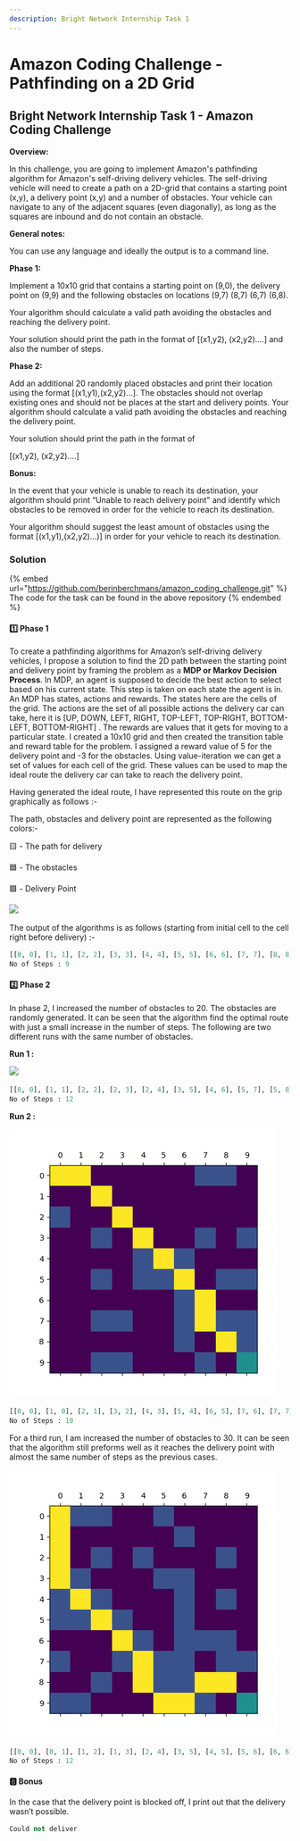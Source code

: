 ```yaml
---
description: Bright Network Internship Task 1
---
```


# Amazon Coding Challenge -Pathfinding on a 2D Grid

## Bright Network Internship Task 1 - Amazon Coding Challenge

**Overview:**

In this challenge, you are going to implement Amazon's pathfinding algorithm for Amazon's self-driving delivery vehicles. The self-driving vehicle will need to create a path on a 2D-grid that contains a starting point (x,y), a delivery point (x,y) and a number of obstacles. Your vehicle can navigate to any of the adjacent squares (even diagonally), as long as the squares are inbound and do not contain an obstacle.

**General notes:**

You can use any language and ideally the output is to a command line.

**Phase 1:**

Implement a 10x10 grid that contains a starting point on (9,0), the delivery point on (9,9) and the following obstacles on locations (9,7) (8,7) (6,7) (6,8).

Your algorithm should calculate a valid path avoiding the obstacles and reaching the delivery point.

Your solution should print the path in the format of \[(x1,y2), (x2,y2)....] and also the number of steps.

**Phase 2:**

Add an additional 20 randomly placed obstacles and print their location using the format \[(x1,y1),(x2,y2)...]. The obstacles should not overlap existing ones and should not be places at the start and delivery points. Your algorithm should calculate a valid path avoiding the obstacles and reaching the delivery point.

Your solution should print the path in the format of

\[(x1,y2), (x2,y2)....]

**Bonus:**

In the event that your vehicle is unable to reach its destination, your algorithm should print “Unable to reach delivery point" and identify which obstacles to be removed in order for the vehicle to reach its destination.

Your algorithm should suggest the least amount of obstacles using the format \[(x1,y1),(x2,y2)...)] in order for your vehicle to reach its destination.

### Solution

{% embed url="https://github.com/berinberchmans/amazon_coding_challenge.git" %}
The code for the task can be found in the above repository
{% endembed %}

#### 1️⃣ Phase 1

To create a pathfinding algorithms for Amazon’s self-driving delivery vehicles, I propose a solution to find the 2D path between the starting point and delivery point by framing the problem as a **MDP or Markov Decision Process**. In MDP, an agent is supposed to decide the best action to select based on his current state. This step is taken on each state the agent is in. An MDP has states, actions and rewards. The states here are the cells of the grid. The actions are the set of all possible actions the delivery car can take, here it is \[UP, DOWN, LEFT, RIGHT, TOP-LEFT, TOP-RIGHT, BOTTOM-LEFT, BOTTOM-RIGHT] . The rewards are values that it gets for moving to a particular state. I created a 10x10 grid and then created the transition table and reward table for the problem. I assigned a reward value of 5 for the delivery point and -3 for the obstacles. Using value-iteration we can get a set of values for each cell of the grid. These values can be used to map the ideal route the delivery car can take to reach the delivery point.

Having generated the ideal route, I have represented this route on the grip graphically as follows :-

The path, obstacles and delivery point are represented as the following colors:-

🟨 - The path for delivery

🟦 - The obstacles

🟩 - Delivery Point

![](../.gitbook/assets/Figure\_10.png)

The output of the algorithms is as follows (starting from initial cell to the cell right before delivery) :-

```python
[[0, 0], [1, 1], [2, 2], [3, 3], [4, 4], [5, 5], [6, 6], [7, 7], [8, 8]]
No of Steps : 9
```

#### 2️⃣ Phase 2

In phase 2, I increased the number of obstacles to 20. The obstacles are randomly generated. It can be seen that the algorithm find the optimal route with just a small increase in the number of steps. The following are two different runs with the same number of obstacles.

**Run 1 :**

![](https://s3.us-west-2.amazonaws.com/secure.notion-static.com/0bd8cb30-59bd-461f-9f74-b1d864e1fd4a/Figure\_1.png?X-Amz-Algorithm=AWS4-HMAC-SHA256\&X-Amz-Content-Sha256=UNSIGNED-PAYLOAD\&X-Amz-Credential=AKIAT73L2G45EIPT3X45%2F20220721%2Fus-west-2%2Fs3%2Faws4\_request\&X-Amz-Date=20220721T155238Z\&X-Amz-Expires=86400\&X-Amz-Signature=71c792b7c6c802965d7f875dddd5e42916bc708857e802c269c30babfddd535a\&X-Amz-SignedHeaders=host\&response-content-disposition=filename%20%3D%22Figure\_1.png%22\&x-id=GetObject)

```python
[[0, 0], [1, 1], [2, 2], [2, 3], [2, 4], [3, 5], [4, 6], [5, 7], [5, 8], [6, 9], [7, 9], [8, 9]]
No of Steps : 12
```

**Run 2 :**

![](<../.gitbook/assets/222 (1).png>)

```python
[[0, 0], [1, 0], [2, 1], [3, 2], [4, 3], [5, 4], [6, 5], [7, 6], [7, 7], [8, 8]]
No of Steps : 10
```

For a third run, I am increased the number of obstacles to 30. It can be seen that the algorithm still preforms well as it reaches the delivery point with almost the same number of steps as the previous cases.

![](<../.gitbook/assets/fig 3- 30 obs.png>)

```python
[[0, 0], [0, 1], [1, 2], [1, 3], [2, 4], [3, 5], [4, 5], [5, 6], [6, 6], [7, 7], [7, 8], [8, 9]]
No of Steps : 12
```

#### 🅱️ Bonus

In the case that the delivery point is blocked off, I print out that the delivery wasn’t possible.&#x20;

```python
Could not deliver
```
